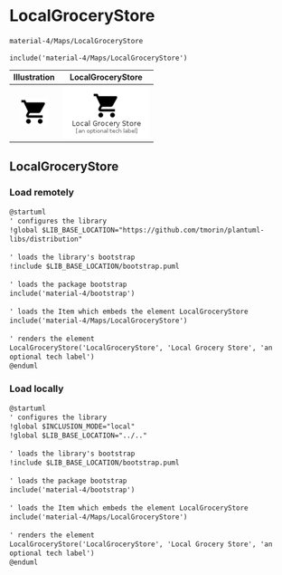 # LocalGroceryStore


```text
material-4/Maps/LocalGroceryStore
```

```text
include('material-4/Maps/LocalGroceryStore')
```



| Illustration | LocalGroceryStore |
| :---: | :---: |
| ![illustration for Illustration](../../material-4/Maps/LocalGroceryStore.png) | ![illustration for LocalGroceryStore](../../material-4/Maps/LocalGroceryStore.Local.png) |




## LocalGroceryStore

### Load remotely
```plantuml
@startuml
' configures the library
!global $LIB_BASE_LOCATION="https://github.com/tmorin/plantuml-libs/distribution"

' loads the library's bootstrap
!include $LIB_BASE_LOCATION/bootstrap.puml

' loads the package bootstrap
include('material-4/bootstrap')

' loads the Item which embeds the element LocalGroceryStore
include('material-4/Maps/LocalGroceryStore')

' renders the element
LocalGroceryStore('LocalGroceryStore', 'Local Grocery Store', 'an optional tech label')
@enduml
```

### Load locally
```plantuml
@startuml
' configures the library
!global $INCLUSION_MODE="local"
!global $LIB_BASE_LOCATION="../.."

' loads the library's bootstrap
!include $LIB_BASE_LOCATION/bootstrap.puml

' loads the package bootstrap
include('material-4/bootstrap')

' loads the Item which embeds the element LocalGroceryStore
include('material-4/Maps/LocalGroceryStore')

' renders the element
LocalGroceryStore('LocalGroceryStore', 'Local Grocery Store', 'an optional tech label')
@enduml
```

